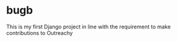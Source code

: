 # bugb
This is my first Django project in line with the requirement to make contributions to Outreachy
